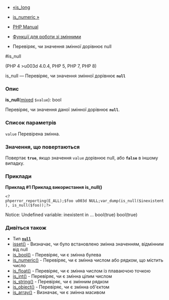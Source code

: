 - [«is_long](function.is-long.md)
- [is_numeric »](function.is-numeric.md)

- [PHP Manual](index.md)
- [Функції для роботи зі змінними](ref.var.md)
- Перевіряє, чи значення змінної дорівнює null

#is_null

(PHP 4 \>u003d 4.0.4, PHP 5, PHP 7, PHP 8)

is_null — Перевіряє, чи значення змінної дорівнює **`null`**

### Опис

**is_null**([mixed](language.types.declarations.md#language.types.declarations.mixed)
`$value`): bool

Перевіряє, чи значення даної змінної дорівнює **`null`**.

### Список параметрів

`value`
Перевірена змінна.

### Значення, що повертаються

Повертає **`true`**, якщо значення `value` дорівнює null, або **`false`**
в іншому випадку.

### Приклади

**Приклад #1 Приклад використання **is_null()****

` <?phperror_reporting(E_ALL);$foo u003d NULL;var_dump(is_null($inexistent), is_null($foo));?> `

Notice: Undefined variable: inexistent in ...
bool(true)
bool(true)

### Дивіться також

- Тип
[**`null`**](language.types.null.md#language.types.null.syntax)
- [isset()](function.isset.md) - Визначає, чи було встановлено
змінна значенням, відмінним від null
- [is_bool()](function.is-bool.md) - Перевіряє, чи є
змінна булева
- [is_numeric()](function.is-numeric.md) - Перевіряє, чи є
змінна числом або рядком, що містить число
- [is_float()](function.is-float.md) - Перевіряє, чи є
змінна числом із плаваючою точкою
- [is_int()](function.is-int.md) - Перевіряє, чи є змінна
цілим числом
- [is_string()](function.is-string.md) - Перевіряє, чи є
змінним рядком
- [is_object()](function.is-object.md) - Перевіряє, чи є
змінна об'єктом
- [is_array()](function.is-array.md) - Визначає, чи є
змінна масивом

